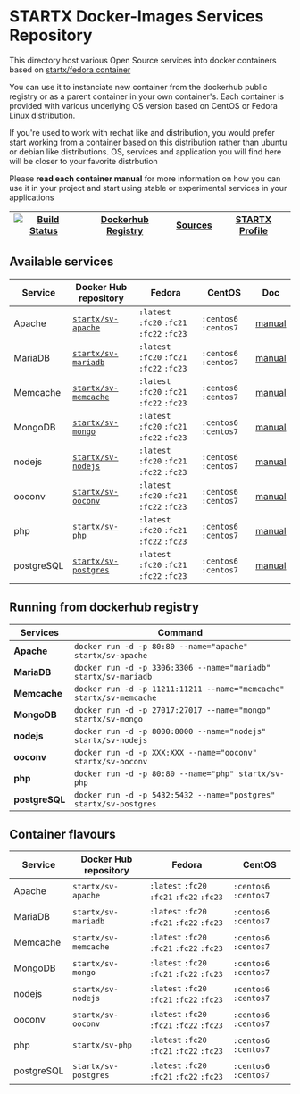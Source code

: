 <!--[metadata]>
+++
title = "STARTX Docker Images Repository : Services"
description = "Docker services containers based on fedora or CentOS and deliverying main opensources project as container"
keywords = ["home, docker, startx, services, container, swarm, compose, howto, "]
weight=3
+++
<![end-metadata]-->

# STARTX Docker-Images Services Repository

This directory host various Open Source services into docker containers based on [startx/fedora container](https://hub.docker.com/r/startx/fedora)

You can use it to instanciate new container from the dockerhub public registry 
or as a parent container in your own container's. 
Each container is provided with various underlying OS version based on CentOS or 
Fedora Linux distribution.

If you're used to work with redhat like and distribution, you would prefer start working
from a container based on this distribution rather than ubuntu or debian like distributions.
OS, services and application you will find here will be closer to your favorite distrbution

Please **read each container manual** for more information on how you can use it in 
your project and start using stable or experimental services in your applications

| [![Build Status](https://travis-ci.org/startxfr/docker-images.svg)](https://travis-ci.org/startxfr/docker-images) | [Dockerhub Registry](https://hub.docker.com/r/startx) | [Sources](https://github.com/startxfr/docker-images/)             | [STARTX Profile](https://github.com/startxfr) | 
|-------------------------------------------------------------------------------------------------------------------|-------------------------------------------------------|-------------------------------------------------------------------|-----------------------------------------------|

## Available services

| Service       | Docker Hub repository                                               | Fedora                                    | CentOS                  | Doc                                               | 
|---------------|---------------------------------------------------------------------|-------------------------------------------|-------------------------|---------------------------------------------------|
| Apache        | [`startx/sv-apache`](https://hub.docker.com/r/startx/sv-apache)     | `:latest` `:fc20` `:fc21` `:fc22` `:fc23` | `:centos6` `:centos7`   | [manual](Services/apache/README.md)               | 
| MariaDB       | [`startx/sv-mariadb`](https://hub.docker.com/r/startx/sv-mariadb)   | `:latest` `:fc20` `:fc21` `:fc22` `:fc23` | `:centos6` `:centos7`   | [manual](Services/mariadb/README.md)              | 
| Memcache      | [`startx/sv-memcache`](https://hub.docker.com/r/startx/sv-memcache) | `:latest` `:fc20` `:fc21` `:fc22` `:fc23` | `:centos6` `:centos7`   | [manual](Services/memcache/README.md)             | 
| MongoDB       | [`startx/sv-mongo`](https://hub.docker.com/r/startx/sv-mongo)       | `:latest` `:fc20` `:fc21` `:fc22` `:fc23` | `:centos6` `:centos7`   | [manual](Services/mongo/README.md)                | 
| nodejs        | [`startx/sv-nodejs`](https://hub.docker.com/r/startx/sv-nodejs)     | `:latest` `:fc20` `:fc21` `:fc22` `:fc23` | `:centos6` `:centos7`   | [manual](Services/nodejs/README.md)               | 
| ooconv        | [`startx/sv-ooconv`](https://hub.docker.com/r/startx/sv-ooconv)     | `:latest` `:fc20` `:fc21` `:fc22` `:fc23` | `:centos6` `:centos7`   | [manual](Services/ooconv/README.md)               | 
| php           | [`startx/sv-php`](https://hub.docker.com/r/startx/sv-php)           | `:latest` `:fc20` `:fc21` `:fc22` `:fc23` | `:centos6` `:centos7`   | [manual](Services/php/README.md)                  | 
| postgreSQL    | [`startx/sv-postgres`](https://hub.docker.com/r/startx/sv-postgres) | `:latest` `:fc20` `:fc21` `:fc22` `:fc23` | `:centos6` `:centos7`   | [manual](Services/postgres/README.md)             | 


## Running from dockerhub registry

| Services            | Command                                                              |
|---------------------|----------------------------------------------------------------------|
| **Apache**          | `docker run -d -p 80:80 --name="apache" startx/sv-apache`            | 
| **MariaDB**         | `docker run -d -p 3306:3306 --name="mariadb" startx/sv-mariadb`      | 
| **Memcache**        | `docker run -d -p 11211:11211 --name="memcache" startx/sv-memcache`  | 
| **MongoDB**         | `docker run -d -p 27017:27017 --name="mongo" startx/sv-mongo`        | 
| **nodejs**          | `docker run -d -p 8000:8000 --name="nodejs" startx/sv-nodejs`        | 
| **ooconv**          | `docker run -d -p XXX:XXX --name="ooconv" startx/sv-ooconv`          | 
| **php**             | `docker run -d -p 80:80 --name="php" startx/sv-php`                  | 
| **postgreSQL**      | `docker run -d -p 5432:5432 --name="postgres" startx/sv-postgres`    | 

## Container flavours

| Service    | Docker Hub repository | Fedora                                    | CentOS                |
|------------|-----------------------|-------------------------------------------|-----------------------|
| Apache     | `startx/sv-apache`    | `:latest` `:fc20` `:fc21` `:fc22` `:fc23` | `:centos6` `:centos7` |
| MariaDB    | `startx/sv-mariadb`   | `:latest` `:fc20` `:fc21` `:fc22` `:fc23` | `:centos6` `:centos7` |
| Memcache   | `startx/sv-memcache`  | `:latest` `:fc20` `:fc21` `:fc22` `:fc23` | `:centos6` `:centos7` |
| MongoDB    | `startx/sv-mongo`     | `:latest` `:fc20` `:fc21` `:fc22` `:fc23` | `:centos6` `:centos7` |
| nodejs     | `startx/sv-nodejs`    | `:latest` `:fc20` `:fc21` `:fc22` `:fc23` | `:centos6` `:centos7` |
| ooconv     | `startx/sv-ooconv`    | `:latest` `:fc20` `:fc21` `:fc22` `:fc23` | `:centos6` `:centos7` |
| php        | `startx/sv-php`       | `:latest` `:fc20` `:fc21` `:fc22` `:fc23` | `:centos6` `:centos7` |
| postgreSQL | `startx/sv-postgres`  | `:latest` `:fc20` `:fc21` `:fc22` `:fc23` | `:centos6` `:centos7` |
